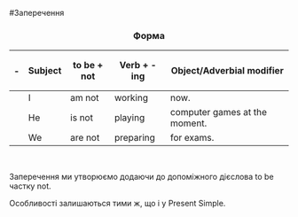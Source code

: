 #Заперечення

<center><h3>Форма</h3></center>

| <h4>-</h4> |Subject | to be + not| Verb + -ing | Object/Adverbial modifier |
| -- | -- | -- | -- | -- | 
| | I | am not | working | now. |
| | He | is not |  playing | computer games at the moment.|
| | We | are not | preparing | for exams. |
<br>


Заперечення ми утворюємо додаючи до допоміжного дієслова <span class="p1">to be</span> частку <span class="p1">not</span >.

Особливості залишаються тими ж, що і у <a hreaf="">Present Simple.</a>
